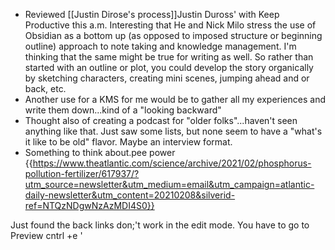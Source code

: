 - Reviewed [[Justin Dirose's process]]Justin Duross' with Keep Productive this a.m.
Interesting that He and Nick Milo stress the use of Obsidian as a bottom up (as opposed to  imposed structure or beginning outline) approach to note taking and knowledge management. I'm thinking that the same might be true for writing as well. So rather than started with an outline or plot, you could develop the story organically by sketching characters, creating mini scenes, jumping ahead and or back, etc.
- Another use for a KMS for me would be to gather all my experiences and write them down...kind of a "looking backward"
- Thought also of creating a podcast for "older folks"...haven't seen anything like that. Just saw some lists, but none seem to have a "what's it like to be old" flavor. Maybe an interview format.
- Something to think about.pee power {{https://www.theatlantic.com/science/archive/2021/02/phosphorus-pollution-fertilizer/617937/?utm_source=newsletter&utm_medium=email&utm_campaign=atlantic-daily-newsletter&utm_content=20210208&silverid-ref=NTQzNDgwNzAzMDI4S0}}

Just found the back links don;'t work in the edit mode. You have to go to Preview cntrl +e
'